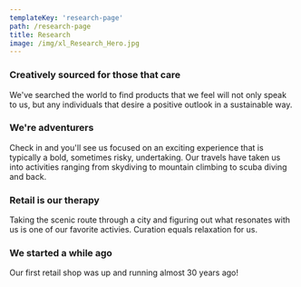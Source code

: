 ```yaml
---
templateKey: 'research-page'
path: /research-page
title: Research
image: /img/xl_Research_Hero.jpg
---
```


### Creatively sourced for those that care
We've searched the world to find products that we feel will not only speak to us, but any individuals that desire a positive outlook in a sustainable way.

### We're adventurers
Check in and you'll see us focused on an exciting experience that is typically a bold, sometimes risky, undertaking. Our travels have taken us into activities ranging from skydiving to mountain climbing to scuba diving and back.

### Retail is our therapy
Taking the scenic route through a city and figuring out what resonates with us is one of our favorite activies. Curation equals relaxation for us. 

### We started a while ago
Our first retail shop was up and running almost 30 years ago!
